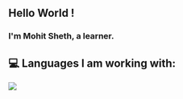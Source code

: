 ## Hello World !

### I'm Mohit Sheth, a learner.

## :computer: Languages I am working with:



<img src = "https://github-readme-stats.vercel.app/api/top-langs/?username=mohitshethh&layout=compact">
